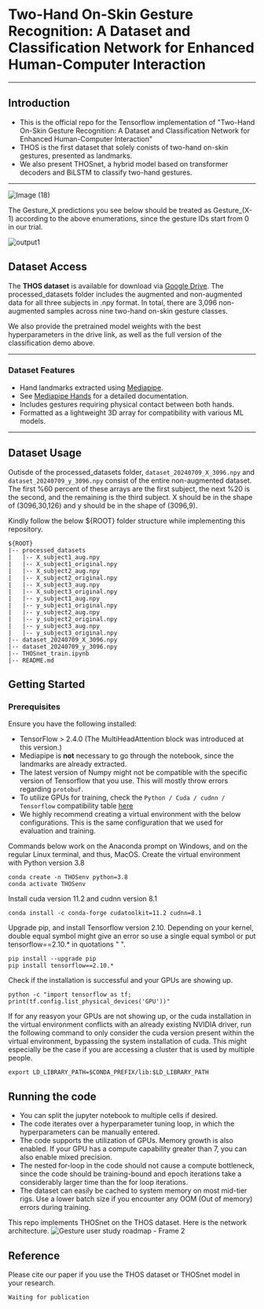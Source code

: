 # Two-Hand On-Skin Gesture Recognition: A Dataset and Classification Network for Enhanced Human-Computer Interaction
---
## Introduction

- This is the official repo for the Tensorflow implementation of "Two-Hand On-Skin Gesture Recognition: A Dataset and Classification Network for Enhanced Human-Computer Interaction"
- THOS is the first dataset that solely conists of two-hand on-skin gestures, presented as landmarks.
- We also present THOSnet, a hybrid model based on transformer decoders and BiLSTM to classify two-hand gestures.

---
![Image (18)](https://github.com/user-attachments/assets/edb19e27-e0ed-4b3f-9876-96e53d2ffb34)


The Gesture_X predictions you see below should be treated as Gesture_(X-1) according to the above enumerations, since the gesture IDs start from 0 in our trial.


![output1](https://github.com/user-attachments/assets/5d704a2c-2f42-4645-a59e-fc8077fb896b)



## Dataset Access

The **THOS dataset** is available for download via [Google Drive](https://drive.google.com/drive/folders/1yynw27QOgJgfaQRcwvHpx7KFkSsOYKZE?usp=drive_link). The processed_datasets folder includes the augmented and non-augmented data for all three subjects in .npy format. In total, there are 3,096 non-augmented samples across nine two-hand on-skin gesture classes.

We also provide the pretrained model weights with the best hyperparameters in the drive link, as well as the full version of the classification demo above.

---

### Dataset Features
- Hand landmarks extracted using [Mediapipe](https://google.github.io/mediapipe/).
- See [Mediapipe Hands](https://mediapipe.readthedocs.io/en/latest/solutions/hands.html) for a detailed documentation.
- Includes gestures requiring physical contact between both hands.
- Formatted as a lightweight 3D array for compatibility with various ML models.

---

## Dataset Usage

Outisde of the processed_datasets folder, `dataset_20240709_X_3096.npy` and `dataset_20240709_y_3096.npy` consist of the entire non-augmented dataset. The first %60 percent of these arrays are the first subject, the next %20 is the second, and the remaining is the third subject. X should be in the shape of (3096,30,126) and y should be in the shape of (3096,9).

Kindly follow the below ${ROOT} folder structure while implementing this repository.
```
${ROOT}
|-- processed_datasets
|   |-- X_subject1_aug.npy
|   |-- X_subject1_original.npy
|   |-- X_subject2_aug.npy
|   |-- X_subject2_original.npy
|   |-- X_subject3_aug.npy
|   |-- X_subject3_original.npy
|   |-- y_subject1_aug.npy
|   |-- y_subject1_original.npy
|   |-- y_subject2_aug.npy
|   |-- y_subject2_original.npy
|   |-- y_subject3_aug.npy
|   |-- y_subject3_original.npy
|-- dataset_20240709_X_3096.npy
|-- dataset_20240709_y_3096.npy
|-- THOSnet_train.ipynb
|-- README.md
```


## Getting Started

### Prerequisites
Ensure you have the following installed:
- TensorFlow > 2.4.0 (The MultiHeadAttention block was introduced at this version.)
- Mediapipe is **not** necessary to go through the notebook, since the landmarks are already extracted.
- The latest version of Numpy might not be compatible with the specific version of Tensorflow that you use. This will mostly throw errors regarding `protobuf`.
- To utilize GPUs for training, check the `Python / Cuda / cudnn / Tensorflow` compatibility table [here](https://www.tensorflow.org/install/source#gpu)
- We highly recommend creating a virtual environment with the below configurations. This is the same configuration that we used for evaluation and training.

Commands below work on the Anaconda prompt on Windows, and on the regular Linux terminal, and thus, MacOS.
Create the virtual environment with Python version 3.8
```
conda create -n THOSenv python=3.8
conda activate THOSenv
```

Install cuda version 11.2 and cudnn version 8.1
```
conda install -c conda-forge cudatoolkit=11.2 cudnn=8.1
```
Upgrade pip, and install Tensorflow version 2.10. Depending on your kernel, double equal symbol might give an error so use a single equal symbol or put tensorflow==2.10.* in quotations " ". 
```
pip install --upgrade pip
pip install tensorflow==2.10.*
```

Check if the installation is successful and your GPUs are showing up.
```
python -c "import tensorflow as tf; print(tf.config.list_physical_devices('GPU'))"
```

If for any reasyon your GPUs are not showing up, or the cuda installation in the virtual environment conflicts with an already existing NVIDIA driver, run the following command to only consider the cuda version present within the virtual environment, bypassing the system installation of cuda. This might especially be the case if you are accessing a cluster that is used by multiple people. 
```
export LD_LIBRARY_PATH=$CONDA_PREFIX/lib:$LD_LIBRARY_PATH
```

## Running the code
- You can split the jupyter notebook to multiple cells if desired.
- The code iterates over a hyperparameter tuning loop, in which the hyperparameters can be manually entered.
- The code supports the utilization of GPUs. Memory growth is also enabled. If your GPU has a compute capability greater than 7, you can also enable mixed precision.
- The nested for-loop in the code should not cause a compute bottleneck, since the code should be training-bound and epoch iterations take a considerably larger time than the for loop iterations.
- The dataset can easily be cached to system memory on most mid-tier rigs. Use a lower batch size if you encounter any OOM (Out of memory) errors during training.

This repo implements THOSnet on the THOS dataset. Here is the network architecture.
![Gesture user study roadmap - Frame 2](https://github.com/user-attachments/assets/b8c98399-3443-472c-8d68-006237ec11f6)


## Reference
Please cite our paper if you use the THOS dataset or THOSnet model in your research.

`Waiting for publication`
